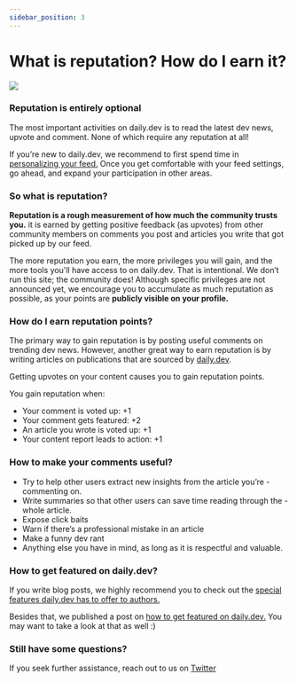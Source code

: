 ```yaml
---
sidebar_position: 3
---
```

# What is reputation? How do I earn it?

![](https://daily-now-res.cloudinary.com/image/upload/v1635256323/docs/5f70907c98d4c757b8d66732_Text_20Edit.jpg)

### Reputation is entirely optional

The most important activities on daily.dev is to read the latest dev news, upvote and comment. None of which require any reputation at all! 

If you’re new to daily.dev, we recommend to first spend time in [personalizing your feed.](https://youtu.be/F3m5UNHZHC4) Once you get comfortable with your feed settings, go ahead, and expand your participation in other areas. 

### So what is reputation?

**Reputation is a rough measurement of how much the community trusts you.** it is earned by getting positive feedback (as upvotes) from other community members on comments you post and articles you write that got picked up by our feed. 

The more reputation you earn, the more privileges you will gain, and the more tools you'll have access to on daily.dev. That is intentional. We don’t run this site; the community does! Although specific privileges are not announced yet, we encourage you to accumulate as much reputation as possible, as your points are **publicly visible on your profile.** 

### How do I earn reputation points?

The primary way to gain reputation is by posting useful comments on trending dev news. However, another great way to earn reputation is by writing articles on publications that are sourced by [daily.dev](https://daily.dev).

Getting upvotes on your content causes you to gain reputation points. 

You gain reputation when:
- Your comment is voted up: +1
- Your comment gets featured: +2
- An article you wrote is voted up: +1
- Your content report leads to action: +1

### How to make your comments useful?

- Try to help other users extract new insights from the article you’re - commenting on.
- Write summaries so that other users can save time reading through the - whole article.
- Expose click baits
- Warn if there’s a professional mistake in an article
- Make a funny dev rant
- Anything else you have in mind, as long as it is respectful and valuable. 

### How to get featured on daily.dev?

If you write blog posts, we highly recommend you to check out the [special features daily.dev has to offer to authors.](https://daily.dev/blog/claiming-ownership-on-an-article-you-wrote)

Besides that, we published a post on [how to get featured on daily.dev.](https://daily.dev/blog/how-to-get-featured-on-daily-dev) You may want to take a look at that as well :)

### Still have some questions?

If you seek further assistance, reach out to us on [Twitter](https://twitter.com/dailydotdev)